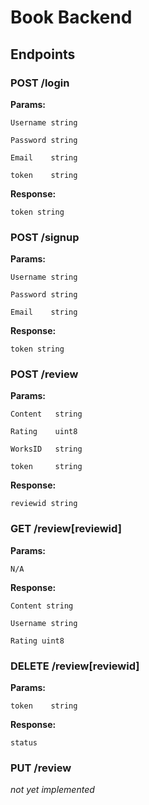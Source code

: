 # Book Backend

## Endpoints
### POST /login
**Params:**

    Username string

	Password string

	Email    string

    token    string

**Response:**

	token string

### POST /signup
**Params:**

    Username string

	Password string

	Email    string

**Response:**

	token string

### POST /review
**Params:**

	Content   string

	Rating    uint8

	WorksID   string

    token     string

**Response:**

	reviewid string

### GET /review\[reviewid\]
**Params:**

	N/A

**Response:**

	Content string

	Username string

	Rating uint8


### DELETE /review\[reviewid\]
**Params:**

    token    string

**Response:**

	status

### PUT /review


*not yet implemented*

